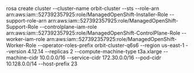 rosa create cluster --cluster-name orbit-cluster --sts --role-arn arn:aws:iam::527392357925:role/ManagedOpenShift-Installer-Role --support-role-arn arn:aws:iam::527392357925:role/ManagedOpenShift-Support-Role --controlplane-iam-role arn:aws:iam::527392357925:role/ManagedOpenShift-ControlPlane-Role --worker-iam-role arn:aws:iam::527392357925:role/ManagedOpenShift-Worker-Role --operator-roles-prefix orbit-cluster-q6s6 --region us-east-1 --version 4.12.14 --replicas 2 --compute-machine-type t3a.xlarge --machine-cidr 10.0.0.0/16 --service-cidr 172.30.0.0/16 --pod-cidr 10.128.0.0/14 --host-prefix 23

